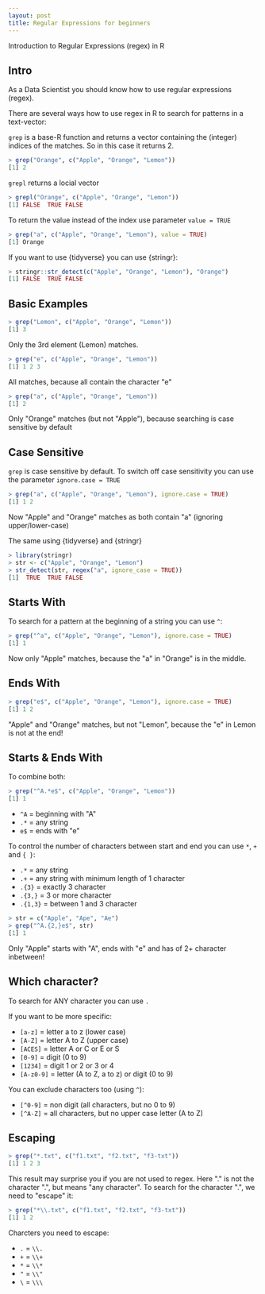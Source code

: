 ```yaml
---
layout: post
title: Regular Expressions for beginners
---
```


Introduction to Regular Expressions (regex) in R

## Intro

As a Data Scientist you should know how to use regular expressions (regex). 

There are several ways how to use regex in R to search for patterns in a text-vector:

```grep``` is a base-R function and returns a vector containing the (integer) indices of the matches. So in this case it returns 2.

```R
> grep("Orange", c("Apple", "Orange", "Lemon"))
[1] 2
```

```grepl``` returns a locial vector

```R
> grepl("Orange", c("Apple", "Orange", "Lemon"))
[1] FALSE  TRUE FALSE
```

To return the value instead of the index use parameter ```value = TRUE```

```R
> grep("a", c("Apple", "Orange", "Lemon"), value = TRUE)
[1] Orange
```

If you want to use {tidyverse} you can use {stringr}:

```R
> stringr::str_detect(c("Apple", "Orange", "Lemon"), "Orange")
[1] FALSE  TRUE FALSE
```

## Basic Examples

 ```R
> grep("Lemon", c("Apple", "Orange", "Lemon"))
[1] 3
``` 

Only the 3rd element (Lemon) matches.

 ```R
> grep("e", c("Apple", "Orange", "Lemon"))
[1] 1 2 3
``` 

All matches, because all contain the character "e"

```R
> grep("a", c("Apple", "Orange", "Lemon"))
[1] 2
```
Only "Orange" matches (but not "Apple"), because searching is case sensitive by default

## Case Sensitive

```grep``` is case sensitive by default.
To switch off case sensitivity you can use the parameter ```ignore.case = TRUE```

```R
> grep("a", c("Apple", "Orange", "Lemon"), ignore.case = TRUE)
[1] 1 2
```
Now "Apple" and "Orange" matches as both contain "a" (ignoring upper/lower-case)

The same using {tidyverse} and {stringr}

```R
> library(stringr)
> str <- c("Apple", "Orange", "Lemon")
> str_detect(str, regex("a", ignore_case = TRUE))
[1]  TRUE  TRUE FALSE
```

## Starts With

To search for a pattern at the beginning of a string you can use ```^```:

```R
> grep("^a", c("Apple", "Orange", "Lemon"), ignore.case = TRUE)
[1] 1
```
Now only "Apple" matches, because the "a" in "Orange" is in the middle.

## Ends With

```R
> grep("e$", c("Apple", "Orange", "Lemon"), ignore.case = TRUE)
[1] 1 2
```
"Apple" and "Orange" matches, but not "Lemon", because the "e" in Lemon is not at the end!

## Starts & Ends With

To combine both:

```R
> grep("^A.*e$", c("Apple", "Orange", "Lemon"))
[1] 1
```

* ```^A``` = beginning with "A"
* ```.*``` = any string
* ```e$``` = ends with "e"

To control the number of characters between start and end you can use ```*```, ```+``` and ```{ }```:

* ```.*``` = any string 
* ```.+``` = any string with minimum length of 1 character
* ```.{3}``` = exactly 3 character
* ```.{3,}``` = 3 or more character
* ```.{1,3}``` = between 1 and 3 character

```R
> str = c("Apple", "Ape", "Ae")
> grep("^A.{2,}e$", str)
[1] 1
```
Only "Apple" starts with "A", ends with "e" and has of 2+ character inbetween!

## Which character?

To search for ANY character you can use ```.```

If you want to be more specific:

* ```[a-z]``` = letter a to z (lower case) 
* ```[A-Z]``` = letter A to Z (upper case)
* ```[ACES]``` = letter A or C or E or S
* ```[0-9]``` = digit (0 to 9)
* ```[1234]``` = digit 1 or 2 or 3 or 4
* ```[A-z0-9]``` = letter (A to Z, a to z) or digit (0 to 9)

You can exclude characters too (using ```^```):

* ```[^0-9]``` = non digit (all characters, but no 0 to 9)
* ```[^A-Z]``` = all characters, but no upper case letter (A to Z)

## Escaping

```R
> grep("*.txt", c("f1.txt", "f2.txt", "f3-txt"))
[1] 1 2 3
```

This result may surprise you if you are not used to regex. Here "." is not the character ".", but means "any character". To search for the character ".", we need to "escape" it:

```R
> grep("*\\.txt", c("f1.txt", "f2.txt", "f3-txt"))
[1] 1 2
```

Charcters you need to escape:

* ```.``` =  ```\\.```
* ```+``` =  ```\\+```
* ```*``` =  ```\\*```
* ```"``` =  ```\\"```
* ```\``` =  ```\\\```
